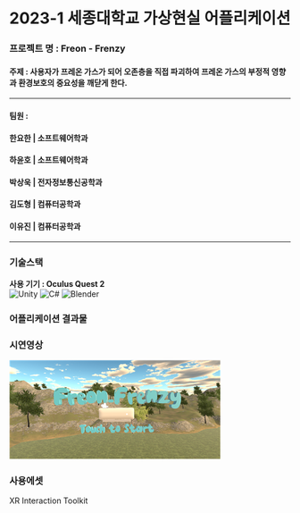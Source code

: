 # 2023-1 세종대학교 가상현실 어플리케이션
### 프로젝트 명 : Freon - Frenzy
#### 주제 : 사용자가 프레온 가스가 되어 오존층을 직접 파괴하여 프레온 가스의 부정적 영향과 환경보호의 중요성을 깨닫게 한다. 
<hr>

#### 팀원 : 
#### 한요한 | 소프트웨어학과
#### 하윤호 | 소프트웨어학과
#### 박상욱 | 전자정보통신공학과
#### 김도형 | 컴퓨터공학과
#### 이유진 | 컴퓨터공학과

<hr>

### 기술스택
<strong>사용 기기 : Oculus Quest 2</strong><br>
![Unity](https://img.shields.io/badge/unity-%23000000.svg?style=for-the-badge&logo=unity&logoColor=white)
![C#](https://img.shields.io/badge/c%23-%23239120.svg?style=for-the-badge&logo=c-sharp&logoColor=white)
![Blender](https://img.shields.io/badge/blender-%23F5792A.svg?style=for-the-badge&logo=blender&logoColor=white)

### 어플리케이션 결과물

### 시연영상
<a href="https://youtu.be/IISgAXkMjvU">
  <img src = "./image/start.png">
</a>
    
### 사용에셋
XR Interaction Toolkit


<!--

**Here are some ideas to get you started:**

🙋‍♀️ A short introduction - what is your organization all about?
🌈 Contribution guidelines - how can the community get involved?
👩‍💻 Useful resources - where can the community find your docs? Is there anything else the community should know?
🍿 Fun facts - what does your team eat for breakfast?
🧙 Remember, you can do mighty things with the power of [Markdown](https://docs.github.com/github/writing-on-github/getting-started-with-writing-and-formatting-on-github/basic-writing-and-formatting-syntax)
-->
